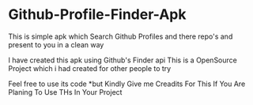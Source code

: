 # Github-Profile-Finder-Apk
This is simple apk which Search Github Profiles and there repo's and present to you in a clean way 


I have created this apk using Github's Finder api This is a OpenSource Project which i had created for other people to try

Feel free to use its code 
*but Kindly Give me Creadits For This If You Are Planing To Use THs In Your Project
